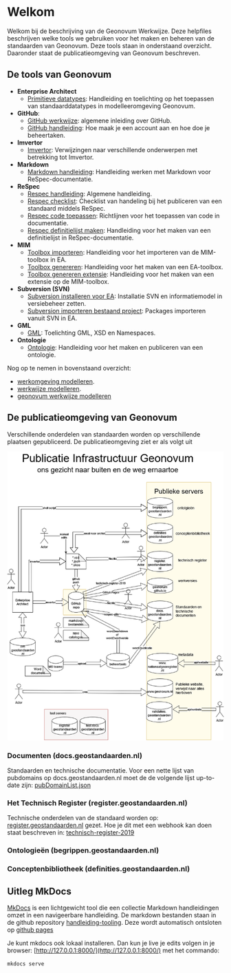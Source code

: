 # Welkom

Welkom bij de beschrijving van de Geonovum Werkwijze. Deze helpfiles beschrijven welke tools we gebruiken voor het maken en beheren van de standaarden van Geonovum. Deze tools staan in onderstaand overzicht. Daaronder staat de publicatieomgeving van Geonovum beschreven.

## De tools van Geonovum

- **Enterprise Architect**
    - [Primitieve datatypes](EA-toepassing-standaarddatatypen.md): Handleiding en toelichting op het toepassen van standaarddatatypes in modelleeromgeving Geonovum.
- **GitHub**:
    - [GitHub werkwijze](GitHub-Inleiding.md):  algemene inleiding over GitHub.
    - [GitHub handleiding](GitHub.md): Hoe maak je een account aan en hoe doe je beheertaken.
- **Imvertor**
    - [Imvertor](Imvertor.md): Verwijzingen naar verschillende onderwerpen met   betrekking tot Imvertor.
- **Markdown**
    - [Markdown handleiding](Markdown.md): Handleiding werken met Markdown voor ReSpec-documentatie.
- **ReSpec**
    - [Respec handleiding](ReSpec.md): Algemene handleiding.
    - [Respec checklist](ReSpec-Checklists.md): Checklist van handeling bij het
    publiceren van een standaard middels ReSpec.
    - [Respec code toepassen](ReSpec-code-toepassen.md): Richtlijnen voor het toepassen van code in documentatie.
    - [Respec definitielijst maken](ReSpec-definitielijst-maken.md): Handleiding voor het maken van een definitielijst in ReSpec-documentatie.
- **MIM**
    - [Toolbox importeren](MIM-toolbox-importeren.md): Handleiding voor het importeren van de MIM-toolbox in EA.
    - [Toolbox genereren](MIM-toolbox-genereren.md): Handleiding voor het maken van een EA-toolbox.
    - [Toolbox genereren extensie](MIM-toolbox-genereren-extensie.md): Handleiding voor het maken van een extensie op de MIM-toolbox.
- **Subversion (SVN)**
    - [Subversion installeren voor EA](SVN-importeren-bestaand-project.md): Installatie SVN en informatiemodel in versiebeheer zetten.
    - [Subversion importeren bestaand project](SVN-installeren-voor-EAP.md): Packages importeren vanuit SVN in EA.
- **GML**
    - [GML](GML.md): Toelichting GML, XSD en Namespaces.
- **Ontologie**
    - [Ontologie](Handleiding-ontologie-maken-en-publiceren.md): Handleiding voor het maken en publiceren van een ontologie.

Nog op te nemen in bovenstaand overzicht:

- [werkomgeving modelleren](werkomgeving-modelleren.md).
- [werkwijze modelleren](werkwijze-modelleren.md).
- [geonovum werkwijze modelleren](geonovum-werkwijze-modelleren.md)

## De publicatieomgeving van Geonovum

Verschillende onderdelen van standaarden worden op verschillende plaatsen gepubliceerd. De publicatieomgeving ziet er als volgt uit

![Architectuurplaatje](media/GeonovumInterneArchitectuur.drawio.png)

### Documenten (docs.geostandaarden.nl)

Standaarden en technische documentatie. Voor een nette lijst van pubdomains op docs.geostandaarden.nl moet de de volgende lijst up-to-date zijn: [pubDomainList.json](https://github.com/Geonovum/respec-utils/blob/master/src/autodeploy/config/pubDomainList.json)

### Het Technisch Register (register.geostandaarden.nl)

Technische onderdelen van de standaard worden op: [register.geostandaarden.nl](https://register.geostandaarden.nl) gezet. Hoe je dit met een webhook kan doen staat beschreven in: [technisch-register-2019](https://github.com/Geonovum/technisch-register-2019/blob/master/documentatie/Handleiding%20voor%20beheerders%20informatiemodellen.md)

### Ontologieën (begrippen.geostandaarden.nl)

### Conceptenbibliotheek (definities.geostandaarden.nl)

## Uitleg MkDocs

[MkDocs](https://www.mkdocs.org/) is een lichtgewicht tool die een collectie
Markdown handleidingen omzet in een navigeerbare handleiding. De markdown bestanden staan in de github repository [handleiding-tooling](https://github.com/Geonovum/handleiding-tooling). Deze wordt automatisch ontsloten op [github pages](https://github.com/Geonovum/handleiding-tooling)

Je kunt mkdocs ook lokaal installeren. Dan kun je live je edits volgen in je browser: [http://127.0.0.1:8000/](http://127.0.0.1:8000/) met het commando:

```
mkdocs serve
```
